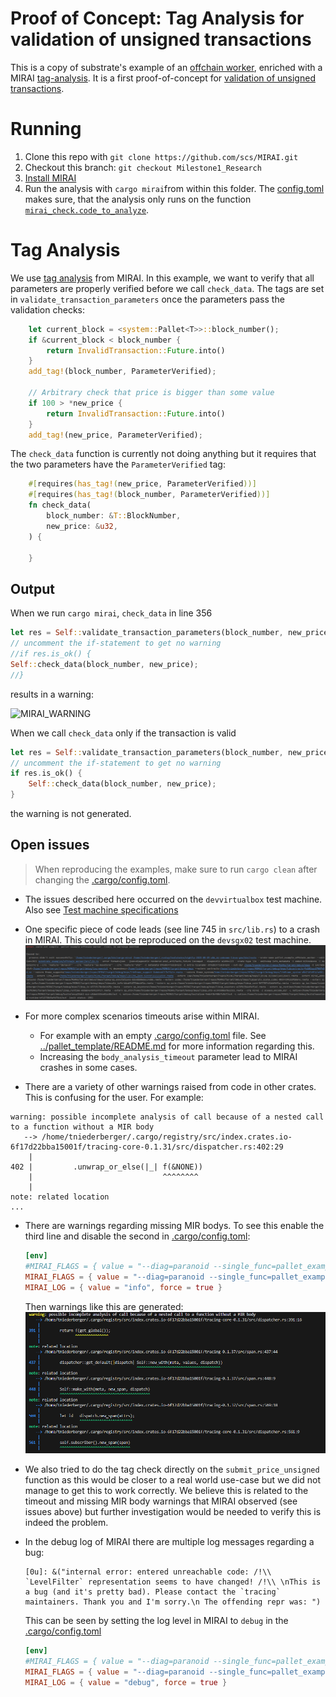 # Proof of Concept: Tag Analysis for validation of unsigned transactions

This is a copy of substrate's example of an [offchain worker](https://github.com/paritytech/substrate/tree/ea9ce4c0af36310c0b0db264ab12cf4766b83750/frame/examples/offchain-worker), enriched with a MIRAI [tag-analysis](https://github.com/facebookexperimental/MIRAI/blob/main/documentation/TagAnalysis.md). It is a first proof-of-concept for [validation of unsigned transactions](https://github.com/bhargavbh/MIRAI/blob/main/substrate_examples/unsigned-transaction/description.md).

# Running

1. Clone this repo with `git clone https://github.com/scs/MIRAI.git`
2. Checkout this branch: `git checkout Milestone1_Research`
3. [Install MIRAI](https://github.com/facebookexperimental/MIRAI/blob/main/documentation/InstallationGuide.md)
4. Run the analysis with `cargo mirai`from within this folder. The [config.toml](.cargo/config.toml) makes sure, that the analysis only runs on the function [`mirai_check.code_to_analyze`](src/mirai.rs).

# Tag Analysis
We use [tag analysis](https://github.com/facebookexperimental/MIRAI/blob/main/documentation/TagAnalysis.md) from MIRAI. In this example, we want to verify that all parameters are properly verified before we call `check_data`. The tags are set in `validate_transaction_parameters` once the parameters pass the validation checks:
``` rust
    let current_block = <system::Pallet<T>>::block_number();
    if &current_block < block_number {
        return InvalidTransaction::Future.into()
    }
    add_tag!(block_number, ParameterVerified);
    
    // Arbitrary check that price is bigger than some value
    if 100 > *new_price {
        return InvalidTransaction::Future.into()
    }
    add_tag!(new_price, ParameterVerified);
```

The `check_data` function is currently not doing anything but it requires that the two parameters have the `ParameterVerified` tag:

``` rust
    #[requires(has_tag!(new_price, ParameterVerified))]
    #[requires(has_tag!(block_number, ParameterVerified))]
    fn check_data(
        block_number: &T::BlockNumber,
        new_price: &u32,
    ) {

    }
```

## Output

When we run ``cargo mirai``, ``check_data`` in line 356

``` rust
let res = Self::validate_transaction_parameters(block_number, new_price);
// uncomment the if-statement to get no warning
//if res.is_ok() {
Self::check_data(block_number, new_price);
//}
```

results in a warning:

![MIRAI_WARNING](mirai-warning.png)

When we call `check_data` only if the transaction is valid

``` rust
let res = Self::validate_transaction_parameters(block_number, new_price);
// uncomment the if-statement to get no warning
if res.is_ok() {
    Self::check_data(block_number, new_price);
}
```
the warning is not generated.



## Open issues

> When reproducing the examples, make sure to run `cargo clean` after changing the [.cargo/config.toml](.cargo/config.toml).

- The issues described here occurred on the `devvirtualbox` test machine. Also see [Test machine specifications](../README.md#test-machines)

- One specific piece of code leads (see line 745 in `src/lib.rs`) to a crash in MIRAI. This could not be reproduced on the `devsgx02` test machine.
![MIRAI_CRASH_CODE](mirai-crash-code.png)

- For more complex scenarios timeouts arise within MIRAI. 
  - For example with an empty [.cargo/config.toml](.cargo/config.toml) file. See [../pallet_template/README.md](../pallet_template/README.md) for more information regarding this.
  - Increasing the `body_analysis_timeout` parameter lead to MIRAI crashes in some cases.

- There are a variety of other warnings raised from code in other crates. This is confusing for the user. For example:
```
warning: possible incomplete analysis of call because of a nested call to a function without a MIR body
   --> /home/tniederberger/.cargo/registry/src/index.crates.io-6f17d22bba15001f/tracing-core-0.1.31/src/dispatcher.rs:402:29
    |
402 |         .unwrap_or_else(|_| f(&NONE))
    |                             ^^^^^^^^
    |
note: related location
...
```

- There are warnings regarding missing MIR bodys. To see this enable the third line and disable the second in [.cargo/config.toml](.cargo/config.toml):
  ``` toml
  [env]
  #MIRAI_FLAGS = { value = "--diag=paranoid --single_func=pallet_example_offchain_worker.mirai.mirai_check.code_to_analyze"}
  MIRAI_FLAGS = { value = "--diag=paranoid --single_func=pallet_example_offchain_worker.mirai.mirai_check.submit_unsigned_transaction"}
  MIRAI_LOG = { value = "info", force = true }
  ```
  Then warnings like this are generated:
  ![MISSING_MIR_BODY](missing-mir-body.png)

- We also tried to do the tag check directly on the `submit_price_unsigned` function as this would be closer to a real world use-case but we did not manage to get this to work correctly. We believe this is related to the timeout and missing MIR body warnings that MIRAI observed (see issues above) but further investigation would be needed to verify this is indeed the problem.

- In the debug log of MIRAI there are multiple log messages regarding a bug:
  ```
  [0u]: &("internal error: entered unreachable code: /!\\ `LevelFilter` representation seems to have changed! /!\\ \nThis is a bug (and it's pretty bad). Please contact the `tracing` maintainers. Thank you and I'm sorry.\n The offending repr was: ")
  ```
  This can be seen by setting the log level in MIRAI to `debug` in the  [.cargo/config.toml](.cargo/config.toml)
  ``` toml
  [env]
  #MIRAI_FLAGS = { value = "--diag=paranoid --single_func=pallet_example_offchain_worker.mirai.mirai_check.code_to_analyze"}
  MIRAI_FLAGS = { value = "--diag=paranoid --single_func=pallet_example_offchain_worker.mirai.mirai_check.submit_unsigned_transaction"}
  MIRAI_LOG = { value = "debug", force = true }
  ```